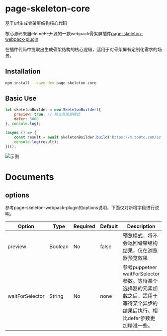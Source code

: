 # page-skeleton-core
基于url生成骨架屏结构核心代码

核心源码来自elemeFE开源的一款webpack骨架屏插件[page-skeleton-webpack-plugin][1]

在插件代码中提取出生成骨架结构的核心逻辑，适用于对骨架屏有定制化需求的场景。

## Installation

```bash
npm install --save-dev page-skeleton-core
```

## Basic Use

```javascript
let skeletonBuilder = new SkeletonBuilder({
    preview: true, // 预览骨架屏模式
    defer: 5000
}, console.log);

(async () => {
    const result = await skeletonBuilder.build('https://m.to8to.com/sz');
    console.log(result);
})();
```

![示例][2]

# Documents

## options

参考page-skeleton-webpack-plugin的options说明，下面仅对新增字段进行说明。

| Option          | Type    | Required | Default | Description                                                  |
| --------------- | ------- | -------- | ------- | ------------------------------------------------------------ |
| preview         | Boolean | No       | false   | 预览模式，将不会返回骨架结构结果，仅在浏览器预览效果         |
| waitForSelector | String  | No       | none    | 参考puppeteer waitForSelector参数。等待某个选择器的元素加载之后，适用于等待某个异步的结果后执行。相比defer参数更加精准一些。 |



### 


[1]: https://github.com/ElemeFE/page-skeleton-webpack-plugin
[2]: https://carlwuao.oss-cn-shanghai.aliyuncs.com/skeleton.gif
